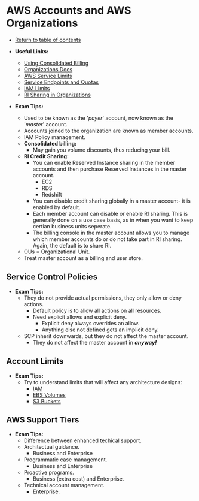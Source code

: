 # AWS Accounts and AWS Organizations

* [Return to table of contents](../../../README.md)

* **Useful Links:**
  * [Using Consolidated Billing](https://docs.aws.amazon.com/awsaccountbilling/latest/aboutv2/useconsolidatedbilling-discounts.html)
  * [Organizations Docs](https://docs.aws.amazon.com/organizations/?id=docs_gateway)
  * [AWS Service Limits](https://docs.aws.amazon.com/general/latest/gr/aws_service_limits.html)
  * [Service Endpoints and Quotas](https://docs.aws.amazon.com/general/latest/gr/aws-general.pdf#aws-service-information)
  * [IAM Limits](https://docs.aws.amazon.com/IAM/latest/UserGuide/reference_iam-limits.html)
  * [RI Sharing in Organizations](https://aws.amazon.com/blogs/publicsector/controlling-how-your-aws-credits-and-ri-discounts-are-shared-across-your-organization/)

* **Exam Tips:**
  * Used to be known as the '_payer_' account, now known as the '_master_' account.
  * Accounts joined to the organization are known as member accounts.
  * IAM Policy management.
  * **Consolidated billing:**
    * May gain you volume discounts, thus reducing your bill.
  * **RI Credit Sharing:**
    * You can enable Reserved Instance sharing in the member accounts and then purchase Reserved Instances in the master account.
      * EC2
      * RDS
      * Redshift
    * You can disable credit sharing globally in a master account- it is enabled by default.
    * Each member account can disable or enable RI sharing. This is generally done on a use case basis, as in when you want to keep certian business units seperate.
    * The billing console in the master account allows you to manage which member accounts do or do not take part in RI sharing. Again, the default is to share RI.
  * OUs = Organizational Unit.
  * Treat master account as a billing and user store.

## Service Control Policies

* **Exam Tips:**
  * They do not provide actual permissions, they only allow or deny actions.
    * Default policy is to allow all actions on all resources.
    * Need explicit allows and explicit deny.
      * Explicit deny always overrides an allow.
      * Anything else not defined gets an implicit deny.
  * SCP inherit downwards, but they do not affect the master account.
    * They do not affect the master account in **_anyway!_**

## Account Limits

* **Exam Tips:**
  * Try to understand limits that will affect any architecture designs:
    * [IAM](https://docs.aws.amazon.com/general/latest/gr/iam-service.html)
    * [EBS Volumes](https://docs.aws.amazon.com/general/latest/gr/ebs-service.html)
    * [S3 Buckets](https://docs.aws.amazon.com/general/latest/gr/s3.html)

## AWS Support Tiers

* **Exam Tips:**
  * Difference between enhanced techical support.
  * Architectual guidance.
    * Business and Enterprise
  * Programmatic case management.
    * Business and Enterprise
  * Proactive programs.
    * Business (extra cost) and Enterprise.
  * Technical account management.
    * Enterprise.
